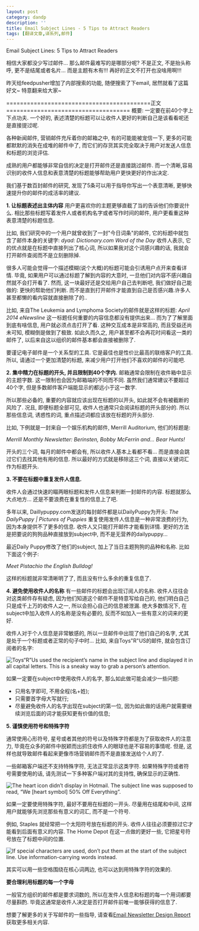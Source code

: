```yaml
---
layout: post
category: dandp
description: ''
title: Email Subject Lines - 5 Tips to Attract Readers
tags: [翻译文章,译系列,邮件]
---
```


Email Subject Lines: 5 Tips to Attract Readers

相信大家都没少写过邮件... 那么邮件最难写的是哪部分呢? 不是正文, 不是抬头称呼, 更不是结尾或者名片... 而是主题有木有!!! 再好的正文不打开也没啥用啊!!! 

昨天给feedpusher增加了内部搜索的功能, 随便搜索了下email, 居然就看了这篇好文~ 特意翻来给大家~

==========================================正文====================================
概要: 一定要在前40个字上下点功夫. 一个好的, 表述清楚的标题可以让收件人更好的判断自己是该看看呢还是直接提过呢.

各种新闻邮件, 营销邮件充斥着你的邮箱之中, 有的可能能被宠信一下, 更多的可能都默默的消失在成堆的邮件中了, 而它们的存货其实完全取决于用户对发送人信息和标题的浏览评估.

成熟的用户都能够非常自信的决定是打开邮件还是直接跳过邮件. 而一个清晰,容易识别的收件人信息和表意清楚的标题能够帮助用户更快更好的作出决定.

我们基于数百封邮件的研究, 发现了5条可以用于指导你写出一个表意清晰, 更够快速提升你的邮件的成活率的建议.

<strong>1. 让标题表述出主体内容</strong>
用户更喜欢你的主题更够直截了当的告诉他们你要说什么. 相比那些标题写着发件人或者机构名字或者写作时间的邮件, 用户更看重这种表意清楚的标题信息.

比如, 我们研究中的一个用户就曾收到了一封"今日词条"的邮件, 它的标题中就包含了邮件本身的关键字:
<i>dyad: Dictionary.com Word of the Day</i>
收件人表示, 它的优点就是在标题中直接列出了核心词, 所以如果我对这个词感兴趣的话, 我就会打开邮件查阅而不是立刻删除掉.

很多人可能会觉得一个描述模糊(说个大概)的标题可能会引诱用户点开来查看详情. 毕竟, 如果用户可以通过标题了解到内容的大意时, 一旦他们对内容不感兴趣自然就不会打开看了. 然而, 这一块最好还是交给用户自己去判断吧, 我们做好自己能做的: 更快的帮助他们判断. 而不是直到打开邮件才能直到自己是否感兴趣.许多人甚至都懒的看内容就直接删除了的..

比如, 来自The Leukemia and Lymphoma Society的邮件就是这样的标题:
<i>April 2014 eNewsline</i>
这一标题任何重要的内容信息都没有提供出来... 而为了了解里面到底有啥信息, 用户就必须点击打开了看. 这种交互成本是非常高的, 而且受益还尚未可知, 模糊倒是做到了极致. 如此久而久之, 用户甚至都不会再花时间看这一类的邮件了, 以后来自这以组织的邮件基本都会直接被删除了.

要谨记电子邮件是一个关系型的工具. 它是最佳也是性价比最高的联络客户的工具. 所以, 请通过一个更加清楚的标题, 来减少用户打开他们不喜欢的邮件的可能吧.

<strong>2. 集中精力在标题的开头, 并且限制到40个字内.</strong>
邮箱通常会限制在收件箱中显示的主题字数. 这一限制也会因为邮箱端的不同而不同. 虽然我们通常建议不要超过40个字, 但是多数邮件客户端能显示的都远小于这一数字.

所以那些必备的, 重要的内容就应该出现在标题的以开头, 如此就不会有被截断的风险了. 况且, 即便标题全部可见, 收件人也通常只会阅读标题的开头部分的. 所以那些信息词, 诱惑性的词, 重点描述词都应该放在标题的开头部分.

比如, 下例就是一封来自一个娱乐机构的邮件, Merrill Auditorium, 他们的标题是:

<i>Merrill Monthly Newsletter: Berinsten, Bobby McFerrin and... Bear Hunts!</i>

开头的三个词, 每月的邮件中都会有, 所以收件人基本上看都不看... 而是直接会跳过它们去找其他有用的信息. 所以最好的方式就是移除这三个词, 直接以关键词汇作为标题开头.

<strong>3. 不要在标题中重复发件人信息.</strong>

收件人会通过快速的瞄两眼标题和发件人信息来判断一封邮件的内容. 标题就那么大点地方... 还是不要浪费在重复性的信息上了吧.

多年以来, Daillypuppy.com发送的每封邮件都是以DailyPuppy为开头:
<i>The DailyPuppy | Pictures of Puppies</i>
重复使用发件人信息是一种非常浪费的行为, 因为本身提供不了更多的信息. 收件人又只能打开邮件才能看到详情. 更好的方法是把要说的狗狗品种直接放到subject中, 而不是无营养的dailypuppy...

最近Daily Puppy修改了他们的subject, 加上了当日主题狗狗的品种和名称. 比如下面这个例子:

<i>Meet Pistachio the English Bulldog!</i>

这样的标题就非常清晰明了了, 而且没有什么多余的重复信息了.

<strong>4. 避免使用收件人的名称</strong>
有一些邮件的标题会出现订阅人的名称. 收件人往往会对这类邮件存有疑虑, 因为他们知道这个邮件不是特意写给自己的, 他们明白自己只是成千上万的收件人之一, 所以会担心自己的信息被泄漏. 绝大多数情况下, 在subject中加入收件人的名称是没有必要的, 反而不如加入一些有意义的词来的更好.

收件人对于个人信息是非常敏感的, 所以一旦邮件中出现了他们自己的名字, 尤其是处于一个标题或者正常的句子中时... 比如, 来自Toys"R"US的邮件, 就会包含订阅者的名字:

<img src="http://s3.amazonaws.com/media.nngroup.com/media/editor/2014/04/25/toysrus_nameinslwithborder.jpg" alt="Toys“R”Us used the recipient’s name in the subject line and displayed it in all capital letters. This is a sneaky way to grab a person’s attention.">

如果一定要在subject中使用收件人的名字, 那么如此做可能会减少一些问题:
<ul>
	<li>只用名字即可, 不用全程(名+姓);</li>
	<li>只需要首字母大写就行;</li>
	<li>尽量避免收件人的名字出现在subject的第一位, 因为如此做的话用户就需要继续浏览后面的词才能获知更有价值的信息;
	<img src="http://s3.amazonaws.com/media.nngroup.com/media/editor/2014/04/25/lowes_nameinslwithborder.jpg" alt=""></li>
</ul>

<strong>5. 谨慎使用符号和特殊字符</strong>

通常使用心形符号, 星号或者其他的符号以及特殊字符都是为了获取收件人的注意力, 毕竟在众多的邮件中脱颖而出抓住收件人的眼球也是不容易的事情呢. 但是, 这样也就导致邮件看起来更像市场营销邮件而不是直接发送给个人的了.

一些邮箱客户端还不支持特殊字符, 无法正常显示这类字符. 如果特殊字符或者符号需要使用的话, 请先测试一下多种客户端对其的支持性, 确保显示的正确性.

<img src="http://s3.amazonaws.com/media.nngroup.com/media/editor/2014/04/25/carters_specialcharacterwithborder.jpg" alt="The heart icon didn’t display in Hotmail. The subject line was supposed to read, “We [heart symbol] 50% Off Everything”.">

如果一定要使用特殊字符, 最好不要用在标题的一开头. 尽量用在结尾和中间, 这样用户就能够先浏览那些有意义的词汇, 而不是一个符号.

例如, Staples 就经常把一个太阳符号放在标题的开头. 收件人往往必须要掠过它才能看到后面有意义的内容. The Home Depot 在这一点做的更好一些, 它把星号符号放在了标题中间的位置.

<img src="http://s3.amazonaws.com/media.nngroup.com/media/editor/2014/04/25/staples_specialcharacterswithborder.jpg" alt="If special characters are used, don’t put them at the start of the subject line. Use information-carrying words instead.">

其实可以用一些空格围绕在核心词两边, 也可以达到用特殊字符的效果的.

<strong>要合理利用标题的每一个字母</strong>

一般官方组织的邮件都是要求词数的, 所以在发件人信息和标题的每一个用词都要尽量斟酌. 毕竟这通常是收件人决定是否打开邮件前唯一能够获得的信息了.

想要了解更多的关于写邮件的一些指导, 请查看<a href="http://www.nngroup.com/reports/email-newsletter-design/" target="_blank">Email Newsletter Design Report</a>获取更多相关内容.


